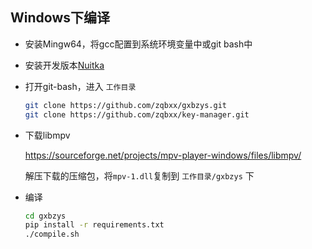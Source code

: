 Windows下编译
---

- 安装Mingw64，将gcc配置到系统环境变量中或git bash中
- 安装开发版本[Nuitka](https://nuitka.net/pages/download.html#id3 "Nuitka")

- 打开git-bash，进入 `工作目录`
    ```bash
    git clone https://github.com/zqbxx/gxbzys.git
    git clone https://github.com/zqbxx/key-manager.git
    ```

- 下载libmpv

    https://sourceforge.net/projects/mpv-player-windows/files/libmpv/
    
    解压下载的压缩包，将`mpv-1.dll`复制到 `工作目录/gxbzys` 下

- 编译
    ```bash
    cd gxbzys
    pip install -r requirements.txt
    ./compile.sh
    ```